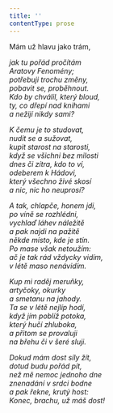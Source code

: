 ```yaml
---
title: ''
contentType: prose
---
```


Mám už hlavu jako trám,

_jak tu pořád pročítám  
Aratovy Fenomény;  
potřebuji trochu změny,  
pobavit se, proběhnout.  
Kdo by chválil, který bloud,  
ty, co dřepí nad knihami  
a nežijí nikdy sami?_

_K čemu je to studovat,  
nudit se a sužovat,  
kupit starost na starosti,  
když se všichni bez milosti  
dnes či zítra, kdo to ví,  
odeberem k Hádovi,  
který všechno živé skosí  
a nic, nic ho neuprosí?_

_A tak, chlapče, honem jdi,  
po víně se rozhlédni,  
vychlaď láhev náležitě  
a pak najdi na pažitě  
někde místo, kde je stín.  
Po mase však netoužím:  
ač je tak rád vždycky vidím,  
v létě maso nenávidím._

_Kup mi raděj meruňky,  
artyčoky, okurky  
a smetanu na jahody.  
Ta se v létě nejlíp hodí,  
když jím poblíž potoka,  
který hučí zhluboka,  
a přitom se provaluji  
na břehu či v šeré sluji._

_Dokud mám dost síly žít,  
dotud budu pořád pít,  
než mě nemoc jednoho dne  
znenadání v srdci bodne  
a pak řekne, krutý host:  
Konec, brachu, už máš dost!_

